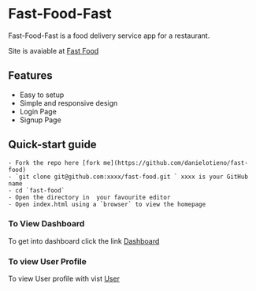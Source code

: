 # Fast-Food-Fast
Fast-Food-Fast is a food delivery service app for a restaurant.

Site is avaiable at [Fast Food](https://danielotieno.github.io/fast-food/ui/)

## Features 
- Easy to setup
- Simple and responsive design
- Login Page 
- Signup Page 

## Quick-start guide
```
- Fork the repo here [fork me](https://github.com/danielotieno/fast-food)
- `git clone git@github.com:xxxx/fast-food.git ` xxxx is your GitHub name
- cd `fast-food`
- Open the directory in  your favourite editor
- Open index.html using a `browser` to view the homepage
```

### To View Dashboard 
To get into dashboard click the link [Dashboard](https://danielotieno.github.io/fast-food/ui/admin/dashboard.html)

### To view User Profile
To view User profile with vist [User](https://danielotieno.github.io/fast-food/ui/user/account.html)


